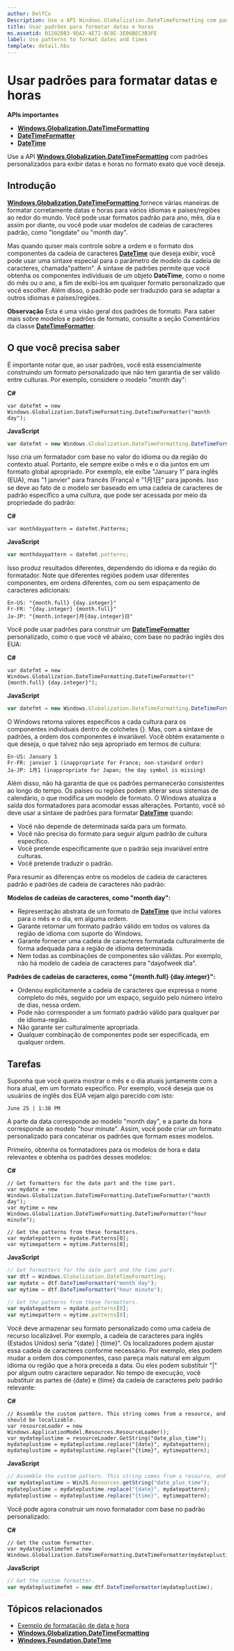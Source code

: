 ```yaml
---
author: DelfCo
Description: Use a API Windows.Globalization.DateTimeFormatting com padrões personalizados para exibir datas e horas no formato exato que você deseja.
title: Usar padrões para formatar datas e horas
ms.assetid: 012028B3-9DA2-4E72-8C0E-3E06BEC3B3FE
label: Use patterns to format dates and times
template: detail.hbs
---
```


# Usar padrões para formatar datas e horas





**APIs importantes**

-   [**Windows.Globalization.DateTimeFormatting**](https://msdn.microsoft.com/library/windows/apps/br206859)
-   [**DateTimeFormatter**](https://msdn.microsoft.com/library/windows/apps/br206828)
-   [**DateTime**](https://msdn.microsoft.com/library/windows/apps/br206576)

Use a API [**Windows.Globalization.DateTimeFormatting**](https://msdn.microsoft.com/library/windows/apps/br206859) com padrões personalizados para exibir datas e horas no formato exato que você deseja.

## <span id="Introduction"></span><span id="introduction"></span><span id="INTRODUCTION"></span>Introdução


[
              **Windows.Globalization.DateTimeFormatting**
            ](https://msdn.microsoft.com/library/windows/apps/br206859) fornece várias maneiras de formatar corretamente datas e horas para vários idiomas e países/regiões ao redor do mundo. Você pode usar formatos padrão para ano, mês, dia e assim por diante, ou você pode usar modelos de cadeias de caracteres padrão, como "longdate" ou "month day".

Mas quando quiser mais controle sobre a ordem e o formato dos componentes da cadeia de caracteres [**DateTime**](https://msdn.microsoft.com/library/windows/apps/br206576) que deseja exibir, você pode usar uma sintaxe especial para o parâmetro de modelo da cadeia de caracteres, chamada"pattern". A sintaxe de padrões permite que você obtenha os componentes individuais de um objeto **DateTime**, como o nome do mês ou o ano, a fim de exibi-los em qualquer formato personalizado que você escolher. Além disso, o padrão pode ser traduzido para se adaptar a outros idiomas e países/regiões.

**Observação** Esta é uma visão geral dos padrões de formato. Para saber mais sobre modelos e padrões de formato, consulte a seção Comentários da classe [**DateTimeFormatter**](https://msdn.microsoft.com/library/windows/apps/br206828).

 

## <span id="What_you_need_to_know"></span><span id="what_you_need_to_know"></span><span id="WHAT_YOU_NEED_TO_KNOW"></span>O que você precisa saber


É importante notar que, ao usar padrões, você está essencialmente construindo um formato personalizado que não tem garantia de ser válido entre culturas. Por exemplo, considere o modelo "month day":

**C#**
```CSharp
var datefmt = new Windows.Globalization.DateTimeFormatting.DateTimeFormatter("month day");
```
**JavaScript**
```JavaScript
var datefmt = new Windows.Globalization.DateTimeFormatting.DateTimeFormatter("month day");
```

Isso cria um formatador com base no valor do idioma ou da região do contexto atual. Portanto, ele sempre exibe o mês e o dia juntos em um formato global apropriado. Por exemplo, ele exibe "January 1" para inglês (EUA), mas "1 janvier" para francês (França) e "1月1日" para japonês. Isso se deve ao fato de o modelo ser baseado em uma cadeia de caracteres de padrão específico a uma cultura, que pode ser acessada por meio da propriedade do padrão:

**C#**
```CSharp
var monthdaypattern = datefmt.Patterns;
```
**JavaScript**
```JavaScript
var monthdaypattern = datefmt.patterns;
```

Isso produz resultados diferentes, dependendo do idioma e da região do formatador. Note que diferentes regiões podem usar diferentes componentes, em ordens diferentes, com ou sem espaçamento de caracteres adicionais:

``` syntax
En-US: "{month.full} {day.integer}"
Fr-FR: "{day.integer} {month.full}"
Ja-JP: "{month.integer}月{day.integer}日"
```

Você pode usar padrões para construir um [**DateTimeFormatter**](https://msdn.microsoft.com/library/windows/apps/br206828) personalizado, como o que você vê abaixo, com base no padrão inglês dos EUA:

**C#**
```CSharp
var datefmt = new Windows.Globalization.DateTimeFormatting.DateTimeFormatter("{month.full} {day.integer}");
```
**JavaScript**
```JavaScript
var datefmt = new Windows.Globalization.DateTimeFormatting.DateTimeFormatter("{month.full} {day.integer}");
```

O Windows retorna valores específicos a cada cultura para os componentes individuais dentro de colchetes {}. Mas, com a sintaxe de padrões, a ordem dos componentes é invariável. Você obtém exatamente o que deseja, o que talvez não seja apropriado em termos de cultura:

``` syntax
En-US: January 1
Fr-FR: janvier 1 (inappropriate for France; non-standard order)
Ja-JP: 1月1 (inappropriate for Japan; the day symbol is missing)
```

Além disso, não há garantia de que os padrões permanecerão consistentes ao longo do tempo. Os países ou regiões podem alterar seus sistemas de calendário, o que modifica um modelo de formato. O Windows atualiza a saída dos formatadores para acomodar essas alterações. Portanto, você só deve usar a sintaxe de padrões para formatar [**DateTime**](https://msdn.microsoft.com/library/windows/apps/br206576) quando:

-   Você não depende de determinada saída para um formato.
-   Você não precisa do formato para seguir algum padrão de cultura específico.
-   Você pretende especificamente que o padrão seja invariável entre culturas.
-   Você pretende traduzir o padrão.

Para resumir as diferenças entre os modelos de cadeia de caracteres padrão e padrões de cadeia de caracteres não padrão:

**Modelos de cadeias de caracteres, como "month day":**

-   Representação abstrata de um formato de [**DateTime**](https://msdn.microsoft.com/library/windows/apps/br206576) que inclui valores para o mês e o dia, em alguma ordem.
-   Garante retornar um formato padrão válido em todos os valores da região de idioma com suporte do Windows.
-   Garante fornecer uma cadeia de caracteres formatada culturalmente de forma adequada  para a região de idioma determinada.
-   Nem todas as combinações de componentes são válidas. Por exemplo, não há modelo de cadeia de caracteres para "dayofweek dia".

**Padrões de cadeias de caracteres, como "{month.full} {day.integer}":**

-   Ordenou explicitamente a cadeia de caracteres que expressa o nome completo do mês, seguido por um espaço, seguido pelo número inteiro de dias, nessa ordem.
-   Pode não corresponder a um formato padrão válido para qualquer par de idioma-região.
-   Não garante ser culturalmente apropriada.
-   Qualquer combinação de componentes pode ser especificada, em qualquer ordem.

## <span id="Tasks"></span><span id="tasks"></span><span id="TASKS"></span>Tarefas


Suponha que você queira mostrar o mês e o dia atuais juntamente com a hora atual, em um formato específico. Por exemplo, você deseja que os usuários de inglês dos EUA vejam algo parecido com isto:

``` syntax
June 25 | 1:38 PM
```

A parte da data corresponde ao modelo "month day", e a parte da hora corresponde ao modelo "hour minute". Assim, você pode criar um formato personalizado para concatenar os padrões que formam esses modelos.

Primeiro, obtenha os formatadores para os modelos de hora e data relevantes e obtenha os padrões desses modelos:

**C#**
```CSharp
// Get formatters for the date part and the time part.
var mydate = new Windows.Globalization.DateTimeFormatting.DateTimeFormatter("month day");
var mytime = new Windows.Globalization.DateTimeFormatting.DateTimeFormatter("hour minute");

// Get the patterns from these formatters.
var mydatepattern = mydate.Patterns[0];
var mytimepattern = mytime.Patterns[0];
```
**JavaScript**
```JavaScript
// Get formatters for the date part and the time part.
var dtf = Windows.Globalization.DateTimeFormatting;
var mydate = dtf.DateTimeFormatter("month day");
var mytime = dtf.DateTimeFormatter("hour minute");

// Get the patterns from these formatters.
var mydatepattern = mydate.patterns[0];
var mytimepattern = mytime.patterns[0];
```

Você deve armazenar seu formato personalizado como uma cadeia de recurso localizável. Por exemplo, a cadeia de caracteres para inglês (Estados Unidos) seria "{date} | {time}". Os localizadores podem ajustar essa cadeia de caracteres conforme necessário. Por exemplo, eles podem mudar a ordem dos componentes, caso pareça mais natural em algum idioma ou região que a hora preceda a data. Ou eles podem substituir "|" por algum outro caractere separador. No tempo de execução, você substituir as partes de {date} e {time} da cadeia de caracteres pelo padrão relevante:

**C#**
```CSharp
// Assemble the custom pattern. This string comes from a resource, and should be localizable. 
var resourceLoader = new Windows.ApplicationModel.Resources.ResourceLoader();
var mydateplustime = resourceLoader.GetString("date_plus_time");
mydateplustime = mydateplustime.replace("{date}", mydatepattern);
mydateplustime = mydateplustime.replace("{time}", mytimepattern);
```
**JavaScript**
```JavaScript
// Assemble the custom pattern. This string comes from a resource, and should be localizable. 
var mydateplustime = WinJS.Resources.getString("date_plus_time");
mydateplustime = mydateplustime.replace("{date}", mydatepattern);
mydateplustime = mydateplustime.replace("{time}", mytimepattern);
```

Você pode agora construir um novo formatador com base no padrão personalizado:

**C#**
```CSharp
// Get the custom formatter.
var mydateplustimefmt = new Windows.Globalization.DateTimeFormatting.DateTimeFormatter(mydateplustime);
```
**JavaScript**
```JavaScript
// Get the custom formatter.
var mydateplustimefmt = new dtf.DateTimeFormatter(mydateplustime);
```

## <span id="related_topics"></span>Tópicos relacionados


* [Exemplo de formatação de data e hora](http://go.microsoft.com/fwlink/p/?LinkId=231618)
* [**Windows.Globalization.DateTimeFormatting**](https://msdn.microsoft.com/library/windows/apps/br206859)
* [**Windows.Foundation.DateTime**](https://msdn.microsoft.com/library/windows/apps/br206576)
 

 





<!--HONumber=May16_HO2-->


